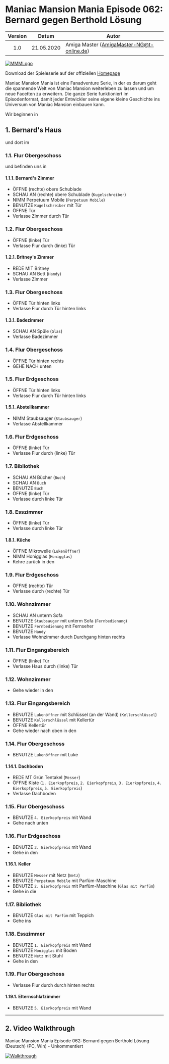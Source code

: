 # Maniac Mansion Mania Episode 062: Bernard gegen Berthold Lösung

| Version | Datum      | Autor                                     |
|:-------:|------------|-------------------------------------------|
|   1.0   | 21.05.2020 | Amiga Master (AmigaMaster-NG@t-online.de) |

[![MMMLogo](https://www.maniac-mansion-mania.com/banner/banner.png)](https://www.maniac-mansion-mania.com)

Download der Spieleserie auf der offiziellen [Homepage](https://www.maniac-mansion-mania.com)

Maniac Mansion Mania ist eine Fanadventure Serie, in der es darum geht die spannende Welt von Maniac Mansion weiterleben zu lassen und um neue Facetten zu erweitern. Die ganze Serie funktioniert im Episodenformat, damit jeder Entwickler seine eigene kleine Geschichte ins Universum von Maniac Mansion einbauen kann.

Wir beginnen in

## 1. Bernard's Haus

und dort im

### 1.1. Flur Obergeschoss

und befinden uns in

#### 1.1.1. Bernard's Zimmer

- ÖFFNE (rechte) obere Schublade
- SCHAU AN (rechte) obere Schublade (`Kugelschreiber`)
- NIMM Perpetuum Mobile (`Perpetuum Mobile`)
- BENUTZE `Kugelschreiber` mit Tür
- ÖFFNE Tür
- Verlasse Zimmer durch Tür

### 1.2. Flur Obergeschoss

- ÖFFNE (linke) Tür
- Verlasse Flur durch (linke) Tür

#### 1.2.1. Britney's Zimmer

- REDE MIT Britney
- SCHAU AN Bett (`Handy`)
- Verlasse Zimmer

### 1.3. Flur Obergeschoss

- ÖFFNE Tür hinten links
- Verlasse Flur durch Tür hinten links

#### 1.3.1. Badezimmer

- SCHAU AN Spüle (`Glas`)
- Verlasse Badezimmer

### 1.4. Flur Obergeschoss

- ÖFFNE Tür hinten rechts
- GEHE NACH unten

### 1.5. Flur Erdgeschoss

- ÖFFNE Tür hinten links
- Verlasse Flur durch Tür hinten links

#### 1.5.1. Abstellkammer

- NIMM Staubsauger (`Staubsauger`)
- Verlasse Abstellkammer

### 1.6. Flur Erdgeschoss

- ÖFFNE (linke) Tür
- Verlasse Flur durch (linke) Tür

### 1.7. Bibliothek

- SCHAU AN Bücher (`Buch`)
- SCHAU AN `Buch`
- BENUTZE `Buch`
- ÖFFNE (linke) Tür
- Verlasse durch linke Tür

### 1.8. Esszimmer

- ÖFFNE (linke) Tür
- Verlasse durch linke Tür

#### 1.8.1. Küche

- ÖFFNE Mikrowelle (`Lukenöffner`)
- NIMM Honigglas (`Honigglas`)
- Kehre zurück in den

### 1.9. Flur Erdgeschoss

- ÖFFNE (rechte) Tür
- Verlasse durch (rechte) Tür

### 1.10. Wohnzimmer

- SCHAU AN unterm Sofa
- BENUTZE `Staubsauger` mit unterm Sofa (`Fernbedienung`)
- BENUTZE `Fernbedienung` mit Fernseher
- BENUTZE `Handy`
- Verlasse Wohnzimmer durch Durchgang hinten rechts

### 1.11. Flur Eingangsbereich

- ÖFFNE (linke) Tür
- Verlasse Haus durch (linke) Tür

### 1.12. Wohnzimmer

- Gehe wieder in den

### 1.13. Flur Eingangsbereich

- BENUTZE `Lukenöffner` mit Schlüssel (an der Wand) (`Kellerschlüssel`)
- BENUTZE `Kellerschlüssel` mit Kellertür
- ÖFFNE Kellertür
- Gehe wieder nach oben in den

### 1.14. Flur Obergeschoss

- BENUTZE `Lukenöffner` mit Luke

#### 1.14.1. Dachboden

- REDE MT Grün Tentakel (`Messer`)
- ÖFFNE Kiste (`1. Eierkopfpreis`, `2. Eierkopfpreis`, `3. Eierkopfpreis`, `4. Eierkopfpreis`, `5. Eierkopfpreis`)
- Verlasse Dachboden

### 1.15. Flur Obergeschoss

- BENUTZE `4. Eierkopfpreis` mit Wand
- Gehe nach unten

### 1.16. Flur Erdgeschoss

- BENUTZE `3. Eierkopfpreis` mit Wand
- Gehe in den

#### 1.16.1. Keller

- BENUTZE `Messer` mit Netz (`Netz`)
- BENUTZE `Perpetuum Mobile` mit Parfüm-Maschine
- BENUTZE `2. Eierkopfpreis` mit Parfüm-Maschine (`Glas mit Parfüm`)
- Gehe in die

### 1.17. Bibliothek

- BENUTZE `Glas mit Parfüm` mit Teppich
- Gehe ins

### 1.18. Esszimmer

- BENUTZE `1. Eierkopfpreis` mit Wand
- BENUTZE `Honigglas` mit Boden
- BENUTZE `Netz` mit Stuhl
- Gehe in den

### 1.19. Flur Obergeschoss

- Verlasse Flur durch durch hinten rechts

#### 1.19.1. Elternschlafzimmer

- BENUTZE `5. Eierkopfpreis` mit Wand

--------------------------------------------------------------------------------

## 2. Video Walkthrough

Maniac Mansion Mania Episode 062: Bernard gegen Berthold Lösung (Deutsch) (PC, Win) - Unkommentiert

[![Walkthrough](https://img.youtube.com/vi/90fLYudrua0/0.jpg)](https://www.youtube.com/watch?v=90fLYudrua0)
